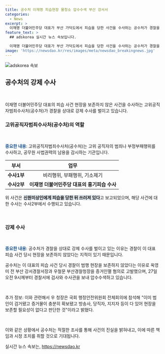 ```yaml
---
title: 공수처 이재명 피습현장 물청소 압수수색 부산 강서서
categories:
  - News
excerpt: >
  이재명 더불어민주당 대표가 부산 가덕도에서 피습을 당한 사건을 수사하는 공수처가 경찰을 상대로 강제 수사를 벌이고 있습니다. 부산 경찰서는 현장을 보존하지 않고, 이에 대해 공수처가 강제 수사를 벌이고 있습니다. 이와 관련하여 공수처는 민주당 당대표정치테러대책위원회의 증거인멸 혐의 고발에 대해 조사를 진행했고, 전 부산 강서경찰서장 역시 피의자 신분으로 조사를 받았습니다. (150자)
feature_text: >
  ## adskorea 실시간 뉴스 속보입니다.

  이재명 더불어민주당 대표가 부산 가덕도에서 피습을 당한 사건을 수사하는 공수처가 경찰을 상대로 강제 수사를 벌이고 있습니다. 부산 경찰서는 현장을 보존하지 않고, 이에 대해 공수처가 강제 수사를 벌이고 있습니다. 이와 관련하여 공수처는 민주당 당대표정치테러대책위원회의 증거인멸 혐의 고발에 대해 조사를 진행했고, 전 부산 강서경찰서장 역시 피의자 신분으로 조사를 받았습니다. (150자)
image: 'https://newsdao.kr/res/images/meta/newsdao_breakingnews.jpg'
---
```


<p><img src="https://newsdao.kr/res/images/meta/newsdao_breakingnews.jpg" alt="adskorea 속보" /></p>

<h2 data-ke-size="size26">공수처의 강제 수사</h2>

<p data-ke-size="size16">&nbsp;</p>

<p>이재명 더불어민주당 대표의 피습 사건 현장을 보존하지 않은 사건을 수사하는 고위공직자범죄수사처(공수처)가 경찰을 상대로 강제 수사를 벌이고 있습니다.</p>

<h3>고위공직자범죄수사처(공수처)의 역할</h3>

<p data-ke-size="size16">&nbsp;</p>

<p><b><span style="color: #1a5490;">중요한 내용</span></b>: 고위공직자범죄수사처(공수처)는 고위 공직자의 범죄나 부정부패행위를 수사하고, 공무원 사법권력의 남용을 감시하는 기관입니다.</p>

<table>
<thead>
<tr>
<th style="text-align: center; height: 17px;"><b>부서</b></th>
<th style="text-align: center; height: 17px;"><b>업무</b></th>
</tr>
</thead>
<tbody>
<tr>
<td style="text-align: center; height: 17px;"><b>수사1부</b></td>
<td style="text-align: center; height: 17px;">비리행위, 부패행위, 기소제기</td>
</tr>
<tr>
<td style="text-align: center; height: 17px;"><b>수사2부</b></td>
<td style="text-align: center; height: 17px;"><b>이재명 더불어민주당 대표의 흉기피습 수사</b></td>
</tr>
</tbody>
</table>

<p>위 사건은 <b><span style="background-color: #21538527;">신원미상인에게 피습을 당한 뒤 쓰러져 있다</span></b>고 보고되었으며, 해당 사건에 대한 수사는 수사2부에서 수행되고 있습니다.</p>

<p data-ke-size="size16">&nbsp;</p>

<h3>강제 수사</h3>

<p data-ke-size="size16">&nbsp;</p>

<p><b><span style="color: #1a5490;">중요한 내용</span></b>: 공수처가 경찰을 상대로 강제 수사를 벌이고 있는 이유는 경찰이 이 대표 피습 사건 당시 현장을 보존하지 않았다는 지적이 있기 때문입니다.</p>

<p>공수처는 이 대표의 피습 사건 당시 경찰이 범행 현장을 보존하지 않았다는 이유로 옥영미 전 부산 강서경찰서장과 우철문 부산경찰청장을 증거인멸 혐의로 고발했으며, 27일 오전 9시께부터 경찰서에 검사와 수사관을 보내 압수수색하고 있습니다.</p>

<p data-ke-size="size16">&nbsp;</p>

<p>추가 정보: 이와 관련해서 우 청장은 국회 행정안전위원회 전체회의에 참석해 "이미 범인이 검거됐고 증거물이 충분히 확보됐고 방송사, 당직자, 지지자 등이 다 있어 현장을 보존할 필요성이 없다고 판단한 것"이라고 밝혔다.</p>

<p data-ke-size="size16">&nbsp;</p>

<p>이와 같은 상황에서 공수처는 적절한 조사를 통해 사건의 진실을 밝혀내고, 이에 따른 책임과 시정 조치를 취할 것으로 기대됩니다.</p>
실시간 뉴스 속보는, <a href="https://newsdao.kr" rel="dofollow">https://newsdao.kr</a>


